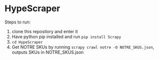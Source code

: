 # HypeScraper

Steps to run:

1. clone this repository and enter it
2. Have python pip installed and run ``pip install Scrapy``
3. ``cd HypeScraper``
4. Get NOTRE SKUs by running ``scrapy crawl notre -O NOTRE_SKUS.json``, outputs SKUs in NOTRE_SKUS.json

